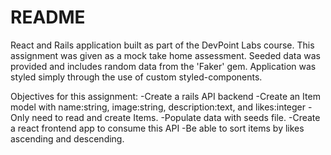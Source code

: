 # README

React and Rails application built as part of the DevPoint Labs course. This assignment was given as a mock take home assessment. Seeded data was provided and includes random data from the 'Faker' gem. Application was styled simply through the use of custom styled-components. 

Objectives for this assignment:
-Create a rails API backend 
-Create an Item model with name:string, image:string, description:text, and likes:integer
-Only need to read and create Items.
-Populate data with seeds file.
-Create a react frontend app to consume this API 
-Be able to sort items by likes ascending and descending.
